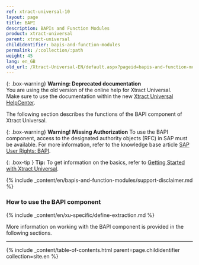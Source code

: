 ```yaml
---
ref: xtract-universal-10
layout: page
title: BAPI
description: BAPIs and Function Modules
product: xtract-universal
parent: xtract-universal
childidentifier: bapis-and-function-modules
permalink: /:collection/:path
weight: 45
lang: en_GB
old_url: /Xtract-Universal-EN/default.aspx?pageid=bapis-and-function-modules
---
```


{: .box-warning}
**Warning: Deprecated documentation** <br>
You are using the old version of the online help for Xtract Universal.<br>
Make sure to use the documentation within the new [Xtract Universal HelpCenter](https://helpcenter.theobald-software.com/xtract-universal/documentation/introduction/).

The following section describes the functions of the BAPI component of Xtract Universal. <br>


{: .box-warning}
**Warning!** **Missing Authorization**
To use the BAPI component, access to the designated authority objects (RFC) in SAP must be available.
For more information, refer to the knowledge base article [SAP User Rights: BAPI](https://kb.theobald-software.com/sap/authority-objects-sap-user-rights#bapi).

{: .box-tip }
**Tip:** To get information on the basics, refer to [Getting Started with Xtract Universal](./getting-started). <br>

{% include _content/en/bapis-and-function-modules/support-disclaimer.md %}

### How to use the BAPI component
{% include _content/en/xu-specific/define-extraction.md %}

More information on working with the BAPI component is provided in the following sections.

---

{% include _content/table-of-contents.html parent=page.childidentifier collection=site.en %}